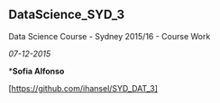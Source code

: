 ## DataScience_SYD_3
Data Science Course - Sydney 2015/16 - Course Work

*07-12-2015*

***Sofia Alfonso**

[https://github.com/ihansel/SYD_DAT_3]
